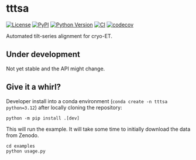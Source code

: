 # tttsa

[![License](https://img.shields.io/pypi/l/tttsa.svg?color=green)](https://github.com/McHaillet/tttsa/raw/main/LICENSE)
[![PyPI](https://img.shields.io/pypi/v/tttsa.svg?color=green)](https://pypi.org/project/tttsa)
[![Python Version](https://img.shields.io/pypi/pyversions/tttsa.svg?color=green)](https://python.org)
[![CI](https://github.com/McHaillet/tttsa/actions/workflows/ci.yml/badge.svg)](https://github.com/McHaillet/tttsa/actions/workflows/ci.yml)
[![codecov](https://codecov.io/gh/McHaillet/tttsa/branch/main/graph/badge.svg)](https://codecov.io/gh/McHaillet/tttsa)

Automated tilt-series alignment for cryo-ET.

## Under development

Not yet stable and the API might change.

## Give it a whirl?

Developer install into a conda environment (`conda create -n tttsa python=3.12`) 
after locally cloning the repository:

```
python -m pip install .[dev]
```

This will run the example. It will take some time to initially download the data from Zenodo.

```
cd examples
python usage.py
```

